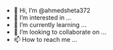 - 👋 Hi, I’m @ahmedsheta372
- 👀 I’m interested in ...
- 🌱 I’m currently learning ...
- 💞️ I’m looking to collaborate on ...
- 📫 How to reach me ...

<!---
ahmedsheta372/ahmedsheta372 is a ✨ special ✨ repository because its `sheta.md` (this file) appears on your GitHub profile.
You can click the Preview link to take a look at your changes.
--->
